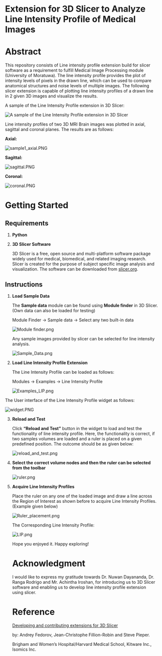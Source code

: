 # Extension for 3D Slicer to Analyze Line Intensity Profile of Medical Images

# Abstract

This repository consists of Line intensity profile extension build for slicer software as a requirement to fulfill Medical Image Processing module (University of Moratuwa).  The line intensity profile provides the plot of intensity levels of pixels in the drawn line, which can be used to compare anatomical structures and noise levels of multiple images. The following slicer extension is capable of plotting line intensity profiles of a drawn line in 2 given 3D images and visualize the results. 

A sample of the Line Intensity Profile extension in 3D Slicer:

![                                                    A sample of the Line Intensity Profile extension in 3D Slicer](Extension%20for%203D%20Slicer%20to%20Analyze%20Line%20Intensity/trailer_image.png)

                                                    

Line intensity profiles of two 3D MRI Brain images was plotted in axial, sagittal and coronal planes. The results are as follows:

**Axial:**

![sample1_axial.PNG](Extension%20for%203D%20Slicer%20to%20Analyze%20Line%20Intensity/sample1_axial.png)

**Sagittal:** 

![sagittal.PNG](Extension%20for%203D%20Slicer%20to%20Analyze%20Line%20Intensity/sagittal.png)

**Coronal:**

![coronal.PNG](Extension%20for%203D%20Slicer%20to%20Analyze%20Line%20Intensity/coronal.png)

# **Getting Started**

## **Requirements**

1. **Python**
2. **3D Slicer Software**
    
    3D Slicer is a free, open source and multi-platform software package widely used for medical, biomedical, and related imaging research. Slicer is created for the purpose of subject specific image analysis and visualization. The software can be downloaded from [slicer.org](https://www.slicer.org/). 
    

## Instructions

1. **Load Sample Data** 
    
    The **Sample data** module can be found using **Module finder** in 3D Slicer.  (Own data can also be loaded for testing)
    
    Module Finder → Sample data → Select any two built-in data
    
    ![Module finder.png](Extension%20for%203D%20Slicer%20to%20Analyze%20Line%20Intensity/Module_finder.png)
    
    Any sample images provided by slicer can be selected for line intensity analysis.
    
    ![Sample_Data.png](Extension%20for%203D%20Slicer%20to%20Analyze%20Line%20Intensity/Sample_Data.png)
    
2. **Load Line Intensity Profile Extension**
    
    The Line Intensity Profile can be loaded as follows:
    
    Modules → Examples → Line Intensity Profile
    
     
    
    ![Examples_LIP.png](Extension%20for%203D%20Slicer%20to%20Analyze%20Line%20Intensity/Examples_LIP.png)
    

The User interface of the Line Intensity Profile widget as follows:

![widget.PNG](Extension%20for%203D%20Slicer%20to%20Analyze%20Line%20Intensity/widget.png)

3. **Reload and Test**
    
    Click **“Reload and Test”** button in the widget to load and test the functionality of line intensity profile. Here, the functionality is correct, if two samples volumes are loaded and a ruler is placed on a given predefined position. The outcome should be as given below:
    
    ![reload_and_test.png](Extension%20for%203D%20Slicer%20to%20Analyze%20Line%20Intensity/reload_and_test.png)
    
4. **Select the correct volume nodes and then the ruler can be selected from the toolbar**
    
    
    ![ruler.png](Extension%20for%203D%20Slicer%20to%20Analyze%20Line%20Intensity/ruler.png)
    
5. **Acquire Line Intensity Profiles**
    
    Place the ruler on any one of the loaded image and draw a line across the Region of Interest as shown before to acquire Line Intensity Profiles.  (Example given below)
    
    ![Ruler_placement.png](Extension%20for%203D%20Slicer%20to%20Analyze%20Line%20Intensity/Ruler_placement.png)
    
     
    
    The Corresponding Line Intensity Profile:
    
    ![LIP.png](Extension%20for%203D%20Slicer%20to%20Analyze%20Line%20Intensity/LIP.png)
    
    Hope you enjoyed it. Happy exploring!
    
    # Acknowledgment
    
    I would like to express my gratitude towards Dr. Nuwan Dayananda, Dr. Ranga Rodrigo and Mr. Achintha Iroshan, for introducing us to 3D Slicer software and enabling us to develop line intensity profile extension using slicer. 
    
    # Reference
    
    [Developing and contributing extensions for 3D Slicer](https://docs.google.com/presentation/d/1JXIfs0rAM7DwZAho57Jqz14MRn2BIMrjB17Uj_7Yztc/htmlpresent)
    
    by: Andrey Fedorov, Jean-Christophe Fillion-Robin and Steve Pieper.
    
    Brigham and Women’s Hospital/Harvard Medical School, Kitware Inc., Isomics Inc.
